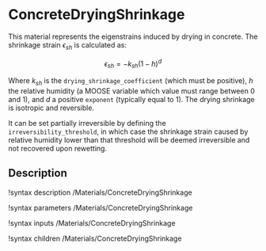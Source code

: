 <!-- MOOSE Documentation Stub: Remove this when content is added. -->

# ConcreteDryingShrinkage

This material represents the eigenstrains induced by drying in concrete. The shrinkage strain $\epsilon_{sh}$ is calculated as:

$$
\epsilon_{sh} = -k_{sh} (1 - h)^d
$$

Where $k_{sh}$ is the ``drying_shrinkage_coefficient`` (which must be positive), $h$ the relative humidity (a MOOSE variable which value must range between 0 and 1), and $d$ a positive ``exponent`` (typically equal to 1). The drying shrinkage is isotropic and reversible.

It can be set partially irreversible by defining the ``irreversibility_threshold``, in which case the shrinkage strain caused by relative humidity lower than that threshold will be deemed irreversible and not recovered upon rewetting.

## Description

!syntax description /Materials/ConcreteDryingShrinkage

!syntax parameters /Materials/ConcreteDryingShrinkage

!syntax inputs /Materials/ConcreteDryingShrinkage

!syntax children /Materials/ConcreteDryingShrinkage
